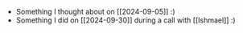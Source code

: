 - Something I thought about on [[2024-09-05]] :)
- Something I did on [[2024-09-30]] during a call with [[Ishmael]] :)